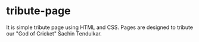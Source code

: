 # tribute-page
It is simple tribute page using HTML and CSS.
Pages are designed to tribute our "God of Cricket" Sachin Tendulkar.
